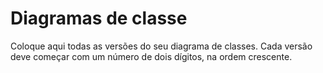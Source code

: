 # Diagramas de classe

Coloque aqui todas as versões do seu diagrama de classes. Cada versão deve começar com um número de dois dígitos, na ordem crescente.
